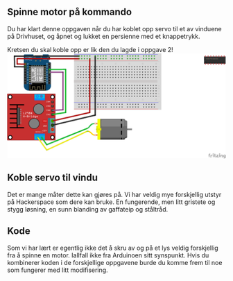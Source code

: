 ## Spinne motor på kommando

Du har klart denne oppgaven når du har koblet opp servo til et av vinduene på Drivhuset, og åpnet og lukket en persienne med et knappetrykk. 

Kretsen du skal koble opp er lik den du lagde i oppgave 2!
![krets](../oppgave2/oppgave2_edit.png)

## Koble servo til vindu
Det er mange måter dette kan gjøres på. Vi har veldig mye forskjellig utstyr på Hackerspace som dere kan bruke. En fungerende, men litt gristete og stygg løsning, en sunn blanding av gaffateip og ståltråd. 

## Kode
Som vi har lært er egentlig ikke det å skru av og på et lys veldig forskjellig fra å spinne en motor. Iallfall ikke fra Arduinoen sitt synspunkt. Hvis du kombinerer koden i de forskjellige oppgavene burde du komme frem til noe som fungerer med litt modifisering. 
